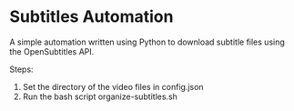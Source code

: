 # Subtitles Automation

A simple automation written using Python to download subtitle files using the OpenSubtitles API.

Steps:
1. Set the directory of the video files in config.json
2. Run the bash script organize-subtitles.sh
